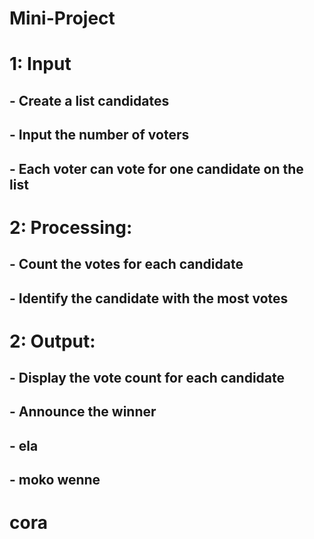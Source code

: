 # Mini-Project

# 1: Input
## - Create a list candidates
## - Input the number of voters
## - Each voter can vote for one candidate on the list

# 2: Processing:
## - Count the votes for each candidate
## - Identify the candidate with the most votes

# 2: Output:
## - Display the vote count for each candidate
## - Announce the winner
## - ela
## - moko wenne
# cora


